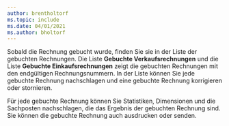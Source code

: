 ```yaml
---
author: brentholtorf
ms.topic: include
ms.date: 04/01/2021
ms.author: bholtorf
---
```

Sobald die Rechnung gebucht wurde, finden Sie sie in der Liste der gebuchten Rechnungen. Die Liste **Gebuchte Verkaufsrechnungen** und die Liste **Gebuchte Einkaufsrechnungen** zeigt die gebuchten Rechnungen mit den endgültigen Rechnungsnummern. In der Liste können Sie jede gebuchte Rechnung nachschlagen und eine gebuchte Rechnung korrigieren oder stornieren.  

Für jede gebuchte Rechnung können Sie Statistiken, Dimensionen und die Sachposten nachschlagen, die das Ergebnis der gebuchten Rechnung sind. Sie können die gebuchte Rechnung auch ausdrucken oder senden.  
